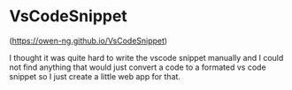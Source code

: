 # VsCodeSnippet
(https://owen-ng.github.io/VsCodeSnippet)

I thought it was quite hard to write the vscode snippet manually and I could not find anything that would just convert a code to a formated vs code snippet so I just create a little web app for that.
